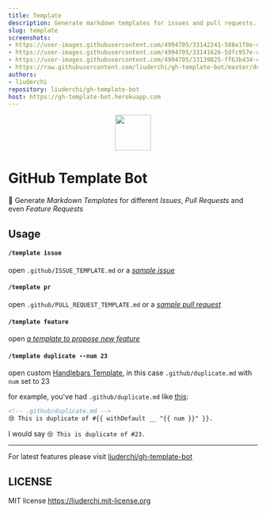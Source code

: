 ```yaml
---
title: Template
description: Generate markdown templates for issues and pull requests.
slug: template
screenshots:
- https://user-images.githubusercontent.com/4994705/33142241-588e1f8e-cf7b-11e7-8e6d-73b355ac3a3a.gif
- https://user-images.githubusercontent.com/4994705/33141626-5dfc957e-cf79-11e7-9c37-42dd15c4d2db.gif
- https://user-images.githubusercontent.com/4994705/33139825-ff63b434-cf73-11e7-87c3-076007336a95.png
- https://raw.githubusercontent.com/liuderchi/gh-template-bot/master/docs/logo.png
authors:
- liuderchi
repository: liuderchi/gh-template-bot
host: https://gh-template-bot.herokuapp.com
---
```


<p align="center" >
  <a href="https://github.com/apps/template"><img height="72" src="https://raw.githubusercontent.com/liuderchi/gh-template-bot/master/docs/logo.png"></a>
</p>

# GitHub Template Bot

:robot: Generate *Markdown Templates* for different *Issues*, *Pull Requests* and even *Feature Requests*


## Usage

#### `/template issue`

open `.github/ISSUE_TEMPLATE.md` or a *[sample issue][issue]*

#### `/template pr`

open `.github/PULL_REQUEST_TEMPLATE.md` or a *[sample pull request][pr]*

#### `/template feature`

open *[a template to propose new feature][feature]*

#### `/template duplicate --num 23`

open custom [Handlebars Template][handlebarsjs], in this case `.github/duplicate.md` with `num` set to 23

for example, you've had `.github/duplicate.md` like [this][example]:

```markdown
<!-- .github/duplicate.md -->
😢 This is duplicate of #{{ withDefault __ "{{ num }}" }}.
```

I would say `😢 This is duplicate of #23.`

---

For latest features please visit [liuderchi/gh-template-bot](https://github.com/liuderchi/gh-template-bot)


## LICENSE

MIT license https://liuderchi.mit-license.org


[issue]: https://github.com/TalAter/open-source-templates
[pr]: https://raw.githubusercontent.com/stevemao/github-issue-templates/master/simple/PULL_REQUEST_TEMPLATE.md
[feature]: https://github.com/TalAter/open-source-templates
[handlebarsjs]: http://handlebarsjs.com/
[example]: https://github.com/liuderchi/gh-template-bot/blob/master/src/templates/duplicate.md
